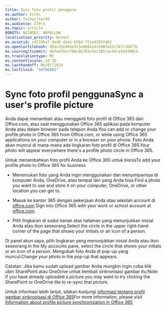 ```yaml
---
title: Sync foto profil pengguna
ms.author: kirks
author: Techwriter40
ms.audience: ITPro
ms.topic: article
ROBOTS: NOINDEX, NOFOLLOW
localization_priority: Normal
ms.assetid: cd7196af-3ed9-42e6-b594-f51ad265fd63
ms.openlocfilehash: 98acd5e40ae913e8804241498fa23c34fc36673c
ms.sourcegitcommit: 4b7e478ce700c0b781efec3857ac4dce5bdf00c6
ms.translationtype: MT
ms.contentlocale: id-ID
ms.lasthandoff: 06/07/2019
ms.locfileid: "34756681"
---
```

# <a name="sync-a-users-profile-picture"></a><span data-ttu-id="e514c-102">Sync foto profil pengguna</span><span class="sxs-lookup"><span data-stu-id="e514c-102">Sync a user's profile picture</span></span>

<span data-ttu-id="e514c-103">Anda dapat menambah atau mengganti foto profil di Office 365 dari Office.com, atau saat menggunakan Office 365 aplikasi pada komputer Anda atau dalam browser pada telepon Anda.</span><span class="sxs-lookup"><span data-stu-id="e514c-103">You can add or change your profile photo in Office 365 from Office.com, or while using Office 365 applications on your computer or in a browser on your phone.</span></span> <span data-ttu-id="e514c-104">Foto Anda akan muncul di mana-mana ada lingkaran foto profil di Office 365.</span><span class="sxs-lookup"><span data-stu-id="e514c-104">Your photo will appear everywhere there's a profile photo circle in Office 365.</span></span>

<span data-ttu-id="e514c-105">Untuk menambahkan foto profil Anda ke Office 365 untuk bisnis</span><span class="sxs-lookup"><span data-stu-id="e514c-105">To add your profile photo to Office 365 for business</span></span>

- <span data-ttu-id="e514c-106">Menemukan foto yang Anda ingin menggunakan dan menyimpannya di komputer Anda, OneDrive, atau tempat lain yang Anda bisa.</span><span class="sxs-lookup"><span data-stu-id="e514c-106">Find a photo you want to use and store it on your computer, OneDrive, or other location you can get to.</span></span>

- <span data-ttu-id="e514c-107">Masuk ke kantor 365 dengan pekerjaan Anda atau sekolah account di [office.com](http://www.office.com).</span><span class="sxs-lookup"><span data-stu-id="e514c-107">Sign into Office 365 with your work or school account at [office.com](http://www.office.com).</span></span>

- <span data-ttu-id="e514c-108">Pilih lingkaran di sudut kanan atas halaman yang menunjukkan inisial Anda atau ikon seseorang.</span><span class="sxs-lookup"><span data-stu-id="e514c-108">Select the circle in the upper right-hand corner of the page that shows your initials or an icon of a person.</span></span>

<span data-ttu-id="e514c-109">Di panel akun saya, pilih lingkaran yang menunjukkan inisial Anda atau ikon seseorang.</span><span class="sxs-lookup"><span data-stu-id="e514c-109">In the My accounts pane, select the circle that shows your initials or an icon of a person.</span></span> <span data-ttu-id="e514c-110">Mengubah foto Anda di pop-up yang muncul.</span><span class="sxs-lookup"><span data-stu-id="e514c-110">Change your photo in the pop-up that appears.</span></span>

<span data-ttu-id="e514c-111">Catatan: Jika kamu sudah upload gambar Anda mungkin ingin coba klik ubin SharePoint atau OneDrive untuk kembali sinkronisasi gambar itu.</span><span class="sxs-lookup"><span data-stu-id="e514c-111">Note: If you have already uploaded a picture you may want to try clicking the SharePoint or OneDrive tile to re-sync that picture.</span></span>

<span data-ttu-id="e514c-112">Untuk informasi lebih lanjut, silakan kunjungi [informasi tentang profil gambar sinkronisasi di Office 365](https://support.office.com/article/information-about-profile-picture-synchronization-in-office-365-20594d76-d054-4af4-a660-401133e3d48a?ui=en-US&amp;rs=en-US&amp;ad=US)</span><span class="sxs-lookup"><span data-stu-id="e514c-112">For more information, please visit [Information about profile picture synchronization in Office 365](https://support.office.com/article/information-about-profile-picture-synchronization-in-office-365-20594d76-d054-4af4-a660-401133e3d48a?ui=en-US&amp;rs=en-US&amp;ad=US)</span></span>

